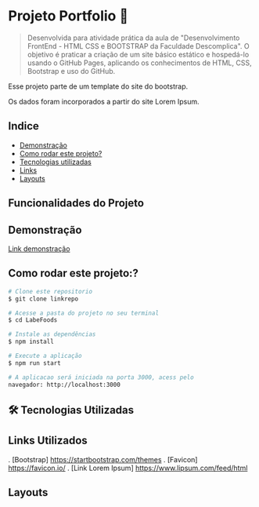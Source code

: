 # Projeto Portfolio  📑

> Desenvolvida para atividade prática da aula de "Desenvolvimento FrontEnd - HTML CSS e BOOTSTRAP da Faculdade Descomplica".
O objetivo é praticar a criação de um site básico estático e hospedá-lo usando o GitHub Pages, aplicando os conhecimentos de HTML, CSS, Bootstrap e uso do GitHub.

Esse projeto parte de um template do site do bootstrap.

Os dados foram incorporados a partir do site Lorem Ipsum.

## Indice
- <a href="#Demonstracao">Demonstração</a>
- <a href="#Rodar">Como rodar este projeto?</a>
- <a href="#Tecnologias-Utilizadas">Tecnologias utilizadas </a>
- <a href="#Links-Utilizados">Links</a>
- <a href="#Layouts">Layouts</a>

## Funcionalidades do Projeto

## Demonstração
[Link demonstração](https://elianafuji.github.io/portfolio/)

## Como rodar este projeto:?

```bash
# Clone este repositorio
$ git clone linkrepo

# Acesse a pasta do projeto no seu terminal
$ cd LabeFoods

# Instale as dependências
$ npm install

# Execute a aplicação
$ npm run start

# A aplicacao será iniciada na porta 3000, acess pelo
navegador: http://localhost:3000
```

## 🛠️ Tecnologias Utilizadas

## Links Utilizados
. [Bootstrap] https://startbootstrap.com/themes
. [Favicon] https://favicon.io/
. [Link Lorem Ipsum] https://www.lipsum.com/feed/html

## Layouts
